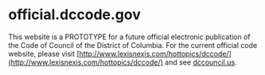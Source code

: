 official.dccode.gov
===================

This website is a PROTOTYPE for a future official electronic publication of the Code of Council of the District of Columbia. For the current official code website, please visit [http://www.lexisnexis.com/hottopics/dccode/](http://www.lexisnexis.com/hottopics/dccode/) and see [dccouncil.us](http://dccouncil.us/).

